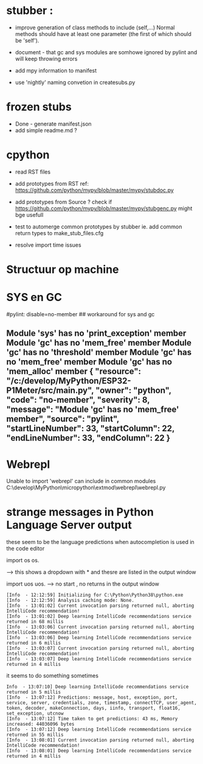 # stubber : 

-  improve generation of class methods to include (self,...) 
        Normal methods should have at least one parameter (the first of which should be 'self').

- document - that gc and sys modules are somhowe ignored by pylint and will keep throwing errors 

- add mpy information to manifest 
- use 'nightly' naming convetion in createsubs.py

# frozen stubs 
- Done - generate manifest.json 
- add simple readme.md ?

# cpython

- read RST files 

- add prototypes from RST 
        ref: https://github.com/python/mypy/blob/master/mypy/stubdoc.py

- add prototypes from Source ? 
        check if https://github.com/python/mypy/blob/master/mypy/stubgenc.py
        might bge usefull

- test to automerge common prototypes by stubber
        ie. add common return types to make_stub_files.cfg

- resolve import time issues 

# Structuur op machine 

# SYS en GC 
#pylint: disable=no-member      ## workaround for sys and gc

Module 'sys' has no 'print_exception' member
Module 'gc' has no 'mem_free' member
Module 'gc' has no 'threshold' member
Module 'gc' has no 'mem_free' member
Module 'gc' has no 'mem_alloc' member
{
	"resource": "/c:/develop/MyPython/ESP32-P1Meter/src/main.py",
	"owner": "python",
	"code": "no-member",
	"severity": 8,
	"message": "Module 'gc' has no 'mem_free' member",
	"source": "pylint",
	"startLineNumber": 33,
	"startColumn": 22,
	"endLineNumber": 33,
	"endColumn": 22
}
--------------
# Webrepl
Unable to import 'webrepl'
can include in common modules 
C:\develop\MyPython\micropython\extmod\webrepl\webrepl.py


# strange messages in Python Language Server output

these seem to be the language predictions when autocompletion is used in the code editor 


import os
os.<tab>

--> this shows a dropdown with *
and thesre are listed in the output window


import uos
uos.<tab>
-->  no start , no returns in the output window

```
[Info  - 12:12:59] Initializing for C:\Python\Python38\python.exe
[Info  - 12:12:59] Analysis caching mode: None.
[Info  - 13:01:02] Current invocation parsing returned null, aborting IntelliCode recommendation!
[Info  - 13:01:02] Deep learning IntelliCode recommendations service returned in 68 millis
[Info  - 13:03:06] Current invocation parsing returned null, aborting IntelliCode recommendation!
[Info  - 13:03:06] Deep learning IntelliCode recommendations service returned in 6 millis
[Info  - 13:03:07] Current invocation parsing returned null, aborting IntelliCode recommendation!
[Info  - 13:03:07] Deep learning IntelliCode recommendations service returned in 4 millis
```

it seems to do something sometimes 
```
Info  - 13:07:10] Deep learning IntelliCode recommendations service returned in 5 millis
[Info  - 13:07:12] Predictions: message, host, exception, port, service, server, credentials, zone, timestamp, connectTCP, user_agent, token, decoder, makeConnection, days, iinfo, transport, float16, set_exception, utcnow
[Info  - 13:07:12] Time taken to get predictions: 43 ms, Memory increased: 44036096 bytes
[Info  - 13:07:12] Deep learning IntelliCode recommendations service returned in 55 millis
[Info  - 13:08:01] Current invocation parsing returned null, aborting IntelliCode recommendation!
[Info  - 13:08:01] Deep learning IntelliCode recommendations service returned in 4 millis
```






